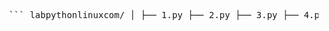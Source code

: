 <pre> ``` labpythonlinuxcom/ │ ├── 1.py ├── 2.py ├── 3.py ├── 4.py ├── 5.py ├── 6.py ├── 7.py # Финальный скрипт с логированием │ ├── shell.log # Лог-файл с командами ├── file.txt # Тестовый файл └── papka/ # Папка для проверки cp/mv ``` </pre>
